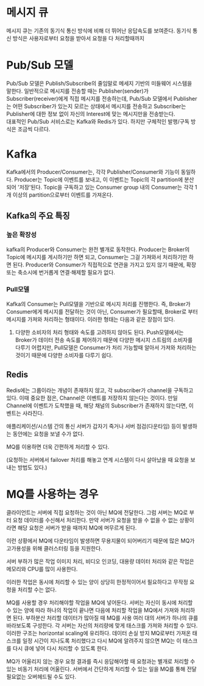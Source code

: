 # 메시지 큐
메시지 큐는 기존의 동기식 통신 방식에 비해 더 뛰어난 응답속도를 보여준다. 동기식 통신 방식은 사용자로부터 요청을 받아서 요청을 다 처리할때까지 

# Pub/Sub 모델
Pub/Sub 모델은 Publish/Subscribe의 줄임말로 메세지 기반의 미들웨어 시스템을 말한다. 일반적으로 메시지를 전송할 때는 Publisher(sender)가 Subscriber(receiver)에게 직접 메시지를 전송하는데, Pub/Sub 모델에서 Publisher는 어떤 Subscriber가 있는지 모르는 상태에서 메시지를 전송하고 Subscriber는 Publisher에 대한 정보 없이 자신의 Interest에 맞는 메시지만을 전송받는다.  
대표적인 Pub/Sub 서비스로는 Kafka와 Redis가 있다. 하지만 구체적인 발행/구독 방식은 조금씩 다르다.

# Kafka
Kafka에서의 Producer/Consumer는, 각각 Publisher/Consumer와 기능이 동일하다. Producer는 Topic에 이벤트를 보내고, 이 이벤트는 Topic의 각 partition에 분산되어 '저장'된다. Topic을 구독하고 있는 Consumer group 내의 Consumer는 각각 1개 이상의 partition으로부터 이벤트를 가져온다.

## Kafka의 주요 특징
### 높은 확장성
kafka의 Producer와 Consumer는 완전 별개로 동작한다. Producer는 Broker의 Topic에 메시지를 게시하기만 하면 되고, Consumer는 그걸 가져와서 처리하기만 하면 된다. Producer와 Consumer가 직접적으로 연관을 가지고 있지 않기 때문에, 확장 또는 축소시에 번거롭게 연결·해제할 필요가 없다. 
### Pull모델
Kafka의 Consumer는 Pull모델을 기반으로 메시지 처리를 진행한다. 즉, Broker가 Consumer에게 메시지를 전달하는 것이 아닌, Consumer가 필요할때, Broker로 부터 메시지를 가져와 처리하는 형태이다.
이러한 형태는 다음과 같은 장점이 있다.
1. 다양한 소비자의 처리 형태와 속도를 고려하지 않아도 된다.
Push모델에서는 Broker가 데이터 전송 속도를 제어하기 때문에 다양한 메시지 스트림의 소비자를 다루기 어렵지만, Pull모델은 Consumer가 처리 가능할때 알아서 가져와 처리하는 것이기 때문에 다양한 소비자를 다루기 쉽다. 

## Redis
Redis에는 그룹이라는 개념이 존재하지 않고, 각 subscriber가 channel을 구독하고 있다. 이때 중요한 점은, Channel은 이벤트를 저장하지 않는다는 것이다. 만일 Channel에 이벤트가 도착했을 때, 해당 채널의 Subscriber가 존재하지 않는다면, 이벤트는 사라진다. 


애플리케이션/시스템 간의 통신
서버가 갑자기 죽거나 서버 점검(다운타임) 등이 발생하는 동안에는 요청을 보낼 수가 없다.

MQ를 이용하면 더욱 간편하게 처리할 수 있다.

(요청하는 서버에서 failover 처리를 해놓고 연계 시스템이 다시 살아났을 때 요청을 보내는 방법도 있다.)

# MQ를 사용하는 경우
클라이언트는 서버에 직접 요청하는 것이 아닌 MQ에 전달한다.
그럼 서버는 MQ로 부터 요청 데이터를 수신해서 처리한다.
만약 서버가 요청을 받을 수 없을 수 없는 상황이라면 해당 요청은 서버가 받을 때까지 MQ에 머무르게 된다.

이런 상황에서 MQ에 다운타임이 발생하면 무용지물이 되어버리기 때문에 많은 MQ가 고가용성을 위해 클러스터링 등을 지원한다.

서버 부하가 많은 작업
이미지 처리, 비디오 인코딩, 대용량 데이터 처리와 같은 작업은 메모리와 CPU를 많이 사용한다.

이러한 작업은 동시에 처리할 수 있는 양이 상당히 한정적이어서 필요하다고 무작정 요청을 처리할 수는 없다.

MQ를 사용할 경우
처리해야할 작업을 MQ에 넣어둔다.
서버는 자신이 동시에 처리할 수 있는 양에 따라 하나의 작업이 끝나면 다음에 처리할 작업을 MQ에서 가져와 처리하면 된다.
부하분산
처리할 데이터가 많아질 때 MQ를 사용
여러 대의 서버가 하나의 큐를 바라보도록 구성한다.
각 서버는 자신의 처리량에 맞게 태스크를 가져와 처리할 수 있다.
이러한 구조는 horizontal scaling에 유리하다.
데이터 손실 방지
MQ로부터 가져온 태스크를 일정 시간이 지나도록 처리했다고 다시 MQ에 알려주지 않으면 MQ는 이 태스크를 다시 큐에 넣어 다시 처리할 수 있도록 한다.

MQ가 어울리지 않는 경우
요청 결과를 즉시 응답해야할 때
요청과는 별개로 처리할 수 있는 비동기 처리에 어울린다.
서버에서 간단하게 처리할 수 있는 일을 MQ를 통해 전달
필요없는 오버헤드될 수도 있다.